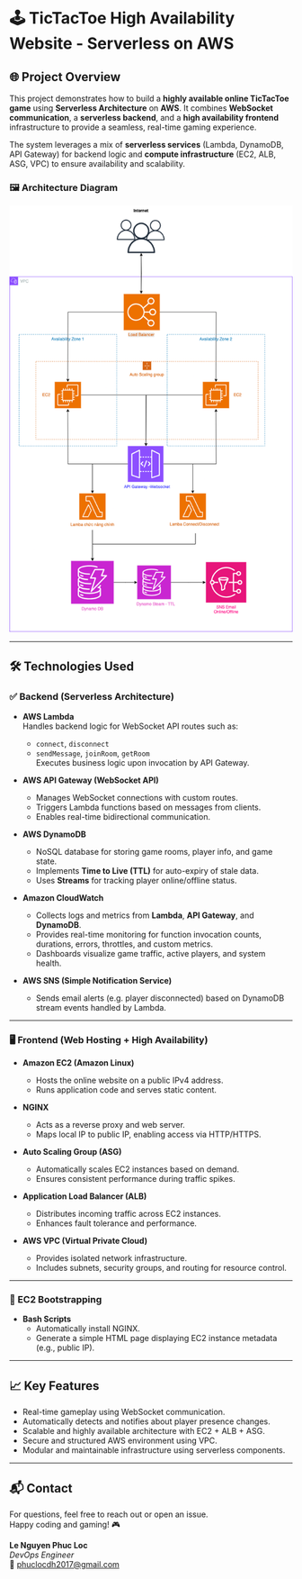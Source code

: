 # 🕹️ TicTacToe High Availability Website - Serverless on AWS

## 🌐 Project Overview

This project demonstrates how to build a **highly available online TicTacToe game** using **Serverless Architecture** on **AWS**. It combines **WebSocket communication**, a **serverless backend**, and a **high availability frontend** infrastructure to provide a seamless, real-time gaming experience.

The system leverages a mix of **serverless services** (Lambda, DynamoDB, API Gateway) for backend logic and **compute infrastructure** (EC2, ALB, ASG, VPC) to ensure availability and scalability.

### 🖼️ Architecture Diagram

![Architecture Diagram]([LeNguyenPhucLoc]Tictactoe-project-design.png)

---

## 🛠️ Technologies Used

### ✅ Backend (Serverless Architecture)

- **AWS Lambda**  
  Handles backend logic for WebSocket API routes such as:
  - `connect`, `disconnect`
  - `sendMessage`, `joinRoom`, `getRoom`  
  Executes business logic upon invocation by API Gateway.

- **AWS API Gateway (WebSocket API)**  
  - Manages WebSocket connections with custom routes.
  - Triggers Lambda functions based on messages from clients.
  - Enables real-time bidirectional communication.

- **AWS DynamoDB**  
  - NoSQL database for storing game rooms, player info, and game state.
  - Implements **Time to Live (TTL)** for auto-expiry of stale data.
  - Uses **Streams** for tracking player online/offline status.

- **Amazon CloudWatch**  
  - Collects logs and metrics from **Lambda**, **API Gateway**, and **DynamoDB**.
  - Provides real-time monitoring for function invocation counts, durations, errors, throttles, and custom metrics.
  - Dashboards visualize game traffic, active players, and system health.

- **AWS SNS (Simple Notification Service)**  
  - Sends email alerts (e.g. player disconnected) based on DynamoDB stream events handled by Lambda.

---

### 🖥️ Frontend (Web Hosting + High Availability)

- **Amazon EC2 (Amazon Linux)**  
  - Hosts the online website on a public IPv4 address.
  - Runs application code and serves static content.

- **NGINX**  
  - Acts as a reverse proxy and web server.
  - Maps local IP to public IP, enabling access via HTTP/HTTPS.

- **Auto Scaling Group (ASG)**  
  - Automatically scales EC2 instances based on demand.
  - Ensures consistent performance during traffic spikes.

- **Application Load Balancer (ALB)**  
  - Distributes incoming traffic across EC2 instances.
  - Enhances fault tolerance and performance.

- **AWS VPC (Virtual Private Cloud)**  
  - Provides isolated network infrastructure.
  - Includes subnets, security groups, and routing for resource control.

---

### 🔧 EC2 Bootstrapping

- **Bash Scripts**  
  - Automatically install NGINX.
  - Generate a simple HTML page displaying EC2 instance metadata (e.g., public IP).

---

## 📈 Key Features

- Real-time gameplay using WebSocket communication.
- Automatically detects and notifies about player presence changes.
- Scalable and highly available architecture with EC2 + ALB + ASG.
- Secure and structured AWS environment using VPC.
- Modular and maintainable infrastructure using serverless components.

---

## 📬 Contact

For questions, feel free to reach out or open an issue.  
Happy coding and gaming! 🎮

**Le Nguyen Phuc Loc**  
*DevOps Engineer*  
📧 phuclocdh2017@gmail.com